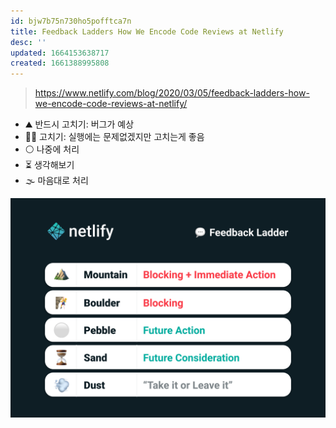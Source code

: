 ```yaml
---
id: bjw7b75n730ho5pofftca7n
title: Feedback Ladders How We Encode Code Reviews at Netlify
desc: ''
updated: 1664153638717
created: 1661388995808
---
```


> https://www.netlify.com/blog/2020/03/05/feedback-ladders-how-we-encode-code-reviews-at-netlify/

- ⛰ 반드시 고치기: 버그가 예상
- 🧗‍♂️ 고치기: 실행에는 문제없겠지만 고치는게 좋음
- ⚪️ 나중에 처리
- ⏳ 생각해보기
- 🌫 마음대로 처리

![feedback ladders](assets/images/feedback-ladders.png)
